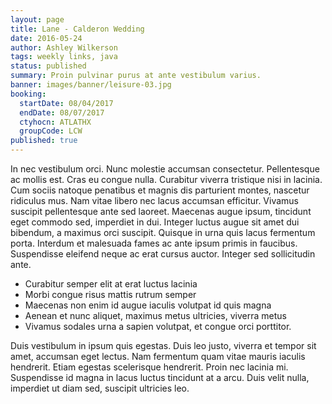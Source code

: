 ```yaml
---
layout: page
title: Lane - Calderon Wedding
date: 2016-05-24
author: Ashley Wilkerson
tags: weekly links, java
status: published
summary: Proin pulvinar purus at ante vestibulum varius.
banner: images/banner/leisure-03.jpg
booking:
  startDate: 08/04/2017
  endDate: 08/07/2017
  ctyhocn: ATLATHX
  groupCode: LCW
published: true
---
```

In nec vestibulum orci. Nunc molestie accumsan consectetur. Pellentesque ac mollis est. Cras eu congue nulla. Curabitur viverra tristique nisi in lacinia. Cum sociis natoque penatibus et magnis dis parturient montes, nascetur ridiculus mus. Nam vitae libero nec lacus accumsan efficitur. Vivamus suscipit pellentesque ante sed laoreet. Maecenas augue ipsum, tincidunt eget commodo sed, imperdiet in dui. Integer luctus augue sit amet dui bibendum, a maximus orci suscipit. Quisque in urna quis lacus fermentum porta. Interdum et malesuada fames ac ante ipsum primis in faucibus. Suspendisse eleifend neque ac erat cursus auctor. Integer sed sollicitudin ante.

* Curabitur semper elit at erat luctus lacinia
* Morbi congue risus mattis rutrum semper
* Maecenas non enim id augue iaculis volutpat id quis magna
* Aenean et nunc aliquet, maximus metus ultricies, viverra metus
* Vivamus sodales urna a sapien volutpat, et congue orci porttitor.

Duis vestibulum in ipsum quis egestas. Duis leo justo, viverra et tempor sit amet, accumsan eget lectus. Nam fermentum quam vitae mauris iaculis hendrerit. Etiam egestas scelerisque hendrerit. Proin nec lacinia mi. Suspendisse id magna in lacus luctus tincidunt at a arcu. Duis velit nulla, imperdiet ut diam sed, suscipit ultricies leo.
